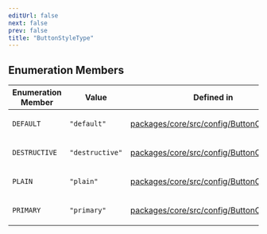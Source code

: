 ```yaml
---
editUrl: false
next: false
prev: false
title: "ButtonStyleType"
---
```


## Enumeration Members

<table>
<thead>
<tr>
<th>Enumeration Member</th>
<th>Value</th>
<th>Defined in</th>
</tr>
</thead>
<tbody>
<tr>
<td>

`DEFAULT`

</td>
<td>

`"default"`

</td>
<td>

[packages/core/src/config/ButtonConfig.ts:4](https://github.com/mProjectsCode/obsidian-meta-bind-plugin/blob/f6219a613aed1d40ff7f62bc1faab53d3dd969bb/packages/core/src/config/ButtonConfig.ts#L4)

</td>
</tr>
<tr>
<td>

`DESTRUCTIVE`

</td>
<td>

`"destructive"`

</td>
<td>

[packages/core/src/config/ButtonConfig.ts:6](https://github.com/mProjectsCode/obsidian-meta-bind-plugin/blob/f6219a613aed1d40ff7f62bc1faab53d3dd969bb/packages/core/src/config/ButtonConfig.ts#L6)

</td>
</tr>
<tr>
<td>

`PLAIN`

</td>
<td>

`"plain"`

</td>
<td>

[packages/core/src/config/ButtonConfig.ts:7](https://github.com/mProjectsCode/obsidian-meta-bind-plugin/blob/f6219a613aed1d40ff7f62bc1faab53d3dd969bb/packages/core/src/config/ButtonConfig.ts#L7)

</td>
</tr>
<tr>
<td>

`PRIMARY`

</td>
<td>

`"primary"`

</td>
<td>

[packages/core/src/config/ButtonConfig.ts:5](https://github.com/mProjectsCode/obsidian-meta-bind-plugin/blob/f6219a613aed1d40ff7f62bc1faab53d3dd969bb/packages/core/src/config/ButtonConfig.ts#L5)

</td>
</tr>
</tbody>
</table>

